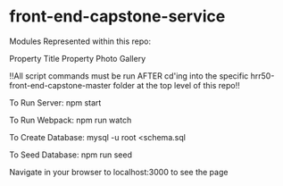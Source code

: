 # front-end-capstone-service

Modules Represented within this repo:

Property Title
Property Photo Gallery

!!All script commands must be run AFTER cd'ing into the specific hrr50-front-end-capstone-master folder at the top level of this repo!!

To Run Server:
npm start

To Run Webpack:
npm run watch

To Create Database:
mysql -u root <schema.sql

To Seed Database:
npm run seed

Navigate in your browser to localhost:3000 to see the page